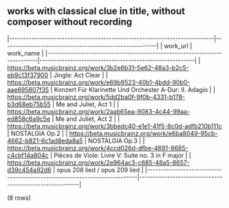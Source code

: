 ## works with classical clue in title, without composer without recording

|--------------------------------------------------------------------------|--------------------------------------------------------|
|                                 work_url                                 |                       work_name                        |
|--------------------------------------------------------------------------|--------------------------------------------------------|
| <https://beta.musicbrainz.org/work/3b2e6b31-5e62-48a3-b2c5-eb9c13f37900> | Jingle: Act Clear                                      |
| <https://beta.musicbrainz.org/work/e69b9523-40b1-4bdd-90b0-aae695807f35> | Konzert Für Klarinette Und Orchester A-Dur: II. Adagio |
| <https://beta.musicbrainz.org/work/5dd2ba0f-9f0b-4331-b178-b3d68eb75b55> | Me and Juliet, Act 1                                   |
| <https://beta.musicbrainz.org/work/2aab65ea-9083-4c44-99aa-ed858c6a9c5e> | Me and Juliet, Act 2                                   |
| <https://beta.musicbrainz.org/work/3bbedc40-e1e1-41f5-8c0d-adfb210b111c> | NOSTALGIA Op.2                                         |
| <https://beta.musicbrainz.org/work/e6ba8049-95cb-4662-b821-6c1ad8eda8a5> | NOSTALGIA Op.3                                         |
| <https://beta.musicbrainz.org/work/4ccd026d-dfbe-4691-8685-c4cbf14a804c> | Pièces de Viole: Livre V: Suite no. 3 in F major       |
| <https://beta.musicbrainz.org/work/2e964ac3-c685-48a5-8657-d39c454a92d6> | opus 208 lied / opus 209 lied                          |
|--------------------------------------------------------------------------|--------------------------------------------------------|

(8 rows)

